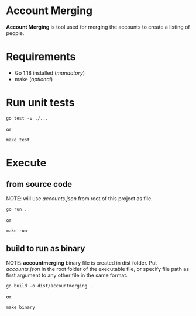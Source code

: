 # Account Merging

**Account Merging** is tool used for merging the accounts to create a listing of people.

# Requirements
* Go 1.18 installed (*mandatory*)
* make (*optional*)

# Run unit tests
```
go test -v ./...
```
or
```
make test
```

# Execute
## from source code
NOTE: will use *accounts.json* from root of this project as file.
```
go run .
```
or
```
make run
```
## build to run as binary
NOTE: **accountmerging** binary file is created in dist folder. Put *accounts.json* in the root folder of the executable file, or specify file path as first argument to any other file in the same format.
```
go build -o dist/accountmerging .
```
or
```
make binary
```
